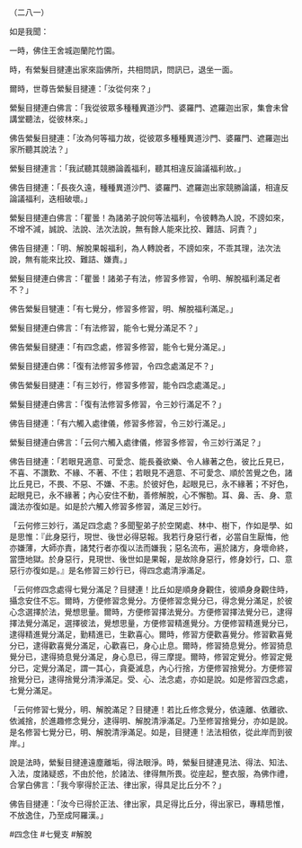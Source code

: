 （二八一）

如是我聞：

一時，佛住王舍城迦蘭陀竹園。

時，有縈髮目揵連出家來詣佛所，共相問訊，問訊已，退坐一面。

爾時，世尊告縈髮目揵連：「汝從何來？」

縈髮目揵連白佛言：「我從彼眾多種種異道沙門、婆羅門、遮羅迦出家，集會未曾講堂聽法，從彼林來。」

佛告縈髮目揵連：「汝為何等福力故，從彼眾多種種異道沙門、婆羅門、遮羅迦出家所聽其說法？」

縈髮目揵連言：「我試聽其競勝論義福利，聽其相違反論議福利故。」

佛告目揵連：「長夜久遠，種種異道沙門、婆羅門、遮羅迦出家競勝論議，相違反論議福利，迭相破壞。」

縈髮目揵連白佛言：「瞿曇！為諸弟子說何等法福利，令彼轉為人說，不謗如來，不增不減，誠說、法說、法次法說，無有餘人能來比挍、難詰、訶責？」

佛告目揵連：「明、解脫果報福利，為人轉說者，不謗如來，不乖其理，法次法說，無有能來比挍、難詰、嫌責。」

縈髮目揵連白佛言：「瞿曇！諸弟子有法，修習多修習，令明、解脫福利滿足者不？」

佛告縈髮目犍連：「有七覺分，修習多修習，明、解脫福利滿足。」

縈髮目揵連白佛言：「有法修習，能令七覺分滿足不？」

佛告縈髮目揵連：「有四念處，修習多修習，能令七覺分滿足。」

縈髮目揵連白佛：「復有法修習多修習，令四念處滿足不？」

佛告縈髮目揵連：「有三妙行，修習多修習，能令四念處滿足。」

縈髮目揵連白佛言：「復有法修習多修習，令三妙行滿足不？」

佛告目揵連：「有六觸入處律儀，修習多修習，令三妙行滿足。」

縈髮目揵連白佛言：「云何六觸入處律儀，修習多修習，令三妙行滿足？」

佛告目揵連：「若眼見適意、可愛念、能長養欲樂、令人緣著之色，彼比丘見已，不喜、不讚歎、不緣、不著、不住；若眼見不適意、不可愛念、順於苦覺之色，諸比丘見已，不畏、不惡、不嫌、不恚。於彼好色，起眼見已，永不緣著；不好色，起眼見已，永不緣著；內心安住不動，善修解脫，心不懈勌。耳、鼻、舌、身、意識法亦復如是。如是於六觸入修習多修習，滿足三妙行。

「云何修三妙行，滿足四念處？多聞聖弟子於空閑處、林中、樹下，作如是學、如是思惟：『此身惡行，現世、後世必得惡報。我若行身惡行者，必當自生厭悔，他亦嫌薄，大師亦責，諸梵行者亦復以法而嫌我；惡名流布，遍於諸方，身壞命終，當墮地獄。於身惡行，見現世、後世如是果報，是故除身惡行，修身妙行，口、意惡行亦復如是。』是名修習三妙行已，得四念處清淨滿足。

「云何修四念處得七覺分滿足？目揵連！比丘如是順身身觀住，彼順身身觀住時，攝念安住不忘。爾時，方便修習念覺分。方便修習念覺分已，得念覺分滿足，於彼心念選擇於法，覺想思量。爾時，方便修習擇法覺分。方便修習擇法覺分已，逮得擇法覺分滿足，選擇彼法，覺想思量，方便修習精進覺分。方便修習精進覺分已，逮得精進覺分滿足，勤精進已，生歡喜心。爾時，修習方便歡喜覺分。修習歡喜覺分已，逮得歡喜覺分滿足，心歡喜已，身心止息。爾時，修習猗息覺分。修習猗息覺分已，逮得猗息覺分滿足，身心息已，得三摩提。爾時，修習定覺分。修習定覺分已，定覺分滿足，謂一其心，貪憂滅息，內心行捨，方便修習捨覺分。方便修習捨覺分已，逮得捨覺分清淨滿足。受、心、法念處，亦如是說。如是修習四念處，七覺分滿足。

「云何修習七覺分，明、解脫滿足？目揵連！若比丘修念覺分，依遠離、依離欲、依滅捨，於進趣修念覺分，逮得明、解脫清淨滿足。乃至修習捨覺分，亦如是說。是名修習七覺分已，明、解脫清淨滿足。如是，目揵連！法法相依，從此岸而到彼岸。」

說是法時，縈髮目揵連遠塵離垢，得法眼淨。時，縈髮目揵連見法、得法、知法、入法，度諸疑惑，不由於他，於諸法、律得無所畏。從座起，整衣服，為佛作禮，合掌白佛言：「我今寧得於正法、律出家，得具足比丘分不？」

佛告目揵連：「汝今已得於正法、律出家，具足得比丘分，得出家已，專精思惟，不放逸住，乃至成阿羅漢。」




#四念住
#七覺支
#解脫
